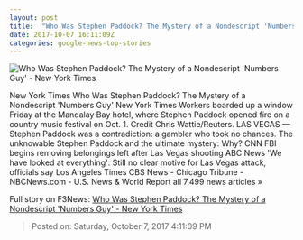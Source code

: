 ```yaml
---
layout: post
title:  "Who Was Stephen Paddock? The Mystery of a Nondescript 'Numbers Guy' - New York Times"
date: 2017-10-07 16:11:09Z
categories: google-news-top-stories
---
```


![Who Was Stephen Paddock? The Mystery of a Nondescript 'Numbers Guy' - New York Times](https://static01.nyt.com/images/2017/10/07/us/08Paddock-alpha/08Paddock-alpha-facebookJumbo.jpg)

New York Times Who Was Stephen Paddock? The Mystery of a Nondescript 'Numbers Guy' New York Times Workers boarded up a window Friday at the Mandalay Bay hotel, where Stephen Paddock opened fire on a country music festival on Oct. 1. Credit Chris Wattie/Reuters. LAS VEGAS — Stephen Paddock was a contradiction: a gambler who took no chances. The unknowable Stephen Paddock and the ultimate mystery: Why? CNN FBI begins removing belongings left after Las Vegas shooting ABC News 'We have looked at everything': Still no clear motive for Las Vegas attack, officials say Los Angeles Times CBS News - Chicago Tribune - NBCNews.com - U.S. News & World Report all 7,499 news articles »


Full story on F3News: [Who Was Stephen Paddock? The Mystery of a Nondescript 'Numbers Guy' - New York Times](http://www.f3nws.com/n/TAcUdD)

> Posted on: Saturday, October 7, 2017 4:11:09 PM

